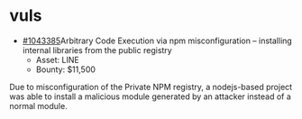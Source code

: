 # vuls

* [\#1043385](https://hackerone.com/reports/1043385)Arbitrary Code Execution via npm misconfiguration – installing internal libraries from the public registry
  * Asset: LINE
  * Bounty: $11,500

Due to misconfiguration of the Private NPM registry, a nodejs-based project was able to install a malicious module generated by an attacker instead of a normal module.





## 

